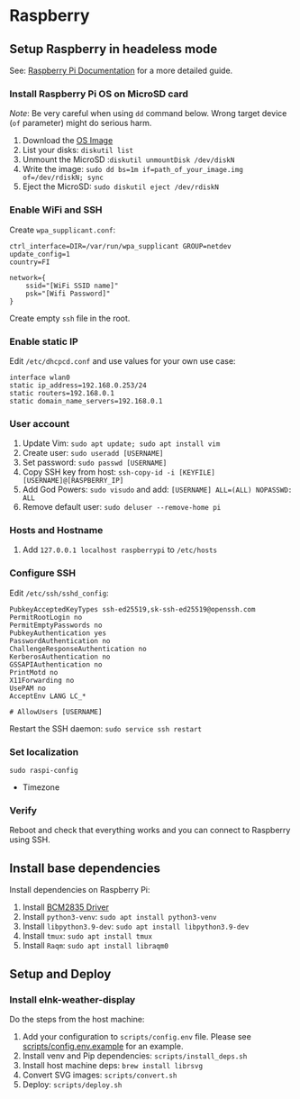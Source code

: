 # Raspberry

## Setup Raspberry in headeless mode

See: [Raspberry Pi Documentation](https://www.raspberrypi.com/documentation/computers/getting-started.html) for a more detailed guide.

### Install Raspberry Pi OS on MicroSD card

_Note_: Be very careful when using `dd` command below. Wrong target device (`of` parameter) might do serious harm.

1. Download the [OS Image](https://www.raspberrypi.com/software/)
1. List your disks: `diskutil list`
1. Unmount the MicroSD :`diskutil unmountDisk /dev/diskN`
1. Write the image: `sudo dd bs=1m if=path_of_your_image.img of=/dev/rdiskN; sync`
1. Eject the MicroSD: `sudo diskutil eject /dev/rdiskN`

### Enable WiFi and SSH

Create `wpa_supplicant.conf`:

```text
ctrl_interface=DIR=/var/run/wpa_supplicant GROUP=netdev
update_config=1
country=FI

network={
    ssid="[WiFi SSID name]"
    psk="[Wifi Password]"
}
```

Create empty `ssh` file in the root.

### Enable static IP

Edit `/etc/dhcpcd.conf` and use values for your own use case:

```text
interface wlan0
static ip_address=192.168.0.253/24
static routers=192.168.0.1
static domain_name_servers=192.168.0.1
```

### User account

1. Update Vim: `sudo apt update; sudo apt install vim`
1. Create user: `sudo useradd [USERNAME]`
1. Set password: `sudo passwd [USERNAME]`
1. Copy SSH key from host: `ssh-copy-id -i [KEYFILE] [USERNAME]@[RASPBERRY_IP]`
1. Add God Powers: `sudo visudo` and add: `[USERNAME] ALL=(ALL) NOPASSWD: ALL`
1. Remove default user: `sudo deluser --remove-home pi`

### Hosts and Hostname

1. Add `127.0.0.1 localhost raspberrypi` to `/etc/hosts`

### Configure SSH

Edit `/etc/ssh/sshd_config`:

```text
PubkeyAcceptedKeyTypes ssh-ed25519,sk-ssh-ed25519@openssh.com
PermitRootLogin no
PermitEmptyPasswords no
PubkeyAuthentication yes
PasswordAuthentication no
ChallengeResponseAuthentication no
KerberosAuthentication no
GSSAPIAuthentication no
PrintMotd no
X11Forwarding no
UsePAM no
AcceptEnv LANG LC_*

# AllowUsers [USERNAME]
```

Restart the SSH daemon: `sudo service ssh restart`

### Set localization

`sudo raspi-config`

- Timezone

### Verify

Reboot and check that everything works and you can connect to Raspberry using SSH.

## Install base dependencies

Install dependencies on Raspberry Pi:

1. Install [BCM2835 Driver](https://www.airspayce.com/mikem/bcm2835/)
1. Install `python3-venv`: `sudo apt install python3-venv`
1. Install `libpython3.9-dev`: `sudo apt install libpython3.9-dev`
1. Install `tmux`: `sudo apt install tmux`
1. Install `Raqm`: `sudo apt install libraqm0`

## Setup and Deploy

### Install eInk-weather-display

Do the steps from the host machine:

1. Add your configuration to `scripts/config.env` file. Please see [scripts/config.env.example](scripts/config.env.example) for an example.
1. Install venv and Pip dependencies: `scripts/install_deps.sh`
1. Install host machine deps: `brew install librsvg`
1. Convert SVG images: `scripts/convert.sh`
1. Deploy: `scripts/deploy.sh`
